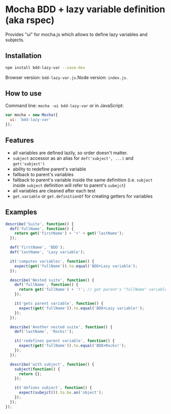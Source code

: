 # Mocha BDD + lazy variable definition (aka rspec)
Provides "ui" for mocha.js which allows to define lazy variables and subjects.

## Installation
```bash
npm install bdd-lazy-var --save-dev
```

Browser version: `bdd-lazy-var.js`.Node version: `index.js`.

## How to use
Command line: `mocha -ui bdd-lazy-var` or in JavaScript:
```js
var mocha = new Mocha({
  ui: 'bdd-lazy-var'
});
```

## Features
* all variables are defined lazily, so order doesn't matter.
* `subject` accessor as an alias for `def('subject', ...)` and `get('subject')`
* ability to redefine parent's variable
* fallback to parent's variables
* fallback to parent's variable inside the same definition (i.e. `subject` inside `subject` definition will refer to parent's `subejct`)
* all variables are cleaned after each test
* `get.variable` or `get.definitionOf` for creating getters for variables

## Examples
```js
describe('Suite', function() {
  def('fullName', function() {
    return get('firstName') + '+' + get('lastName');
  });

  def('firstName', 'BDD');
  def('lastName', 'Lazy variable');

  it('computes variables', function() {
    expect(get('fullName')).to.equal('BDD+Lazy variable');
  });

  describe('Nested suite', function() {
    def('fullName', function() {
      return get('fullName') + '!'; // get parent's "fullName" variable
    });

    it('gets parent variable', function() {
      expect(get('fullName')).to.equal('BDD+Lazy variable!');
    });
  });

  describe('Another nested suite', function() {
    def('lastName', 'Rocks!');

    it('redefines parent variable', function() {
      expect(get('fullName')).to.equal('BDD+Rocks!');
    });
  });

  describe('with subject', function() {
    subject(function() {
      return {};
    });

    it('defines subject', function() {
      expect(subejct()).to.be.an('object');
    });
  });
});
```
